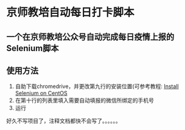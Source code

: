# 京师教培自动每日打卡脚本

## 一个在京师教培公众号自动完成每日疫情上报的Selenium脚本

## 使用方法

1. 自助下载chromedrive，并更改第九行的安装位置(可参考教程: [Install Selenium on CentOS](https://www.usessionbuddy.com/post/How-To-Install-Selenium-Chrome-On-Centos-7/)
2. 在第十行的列表里填入需要自动填报的微信所绑定的手机号
3. 运行

好久不写项目了，注释文档都快不会写了。。。。。。
